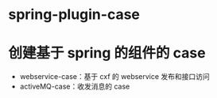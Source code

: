 # spring-plugin-case
# 创建基于 spring 的组件的 case

* webservice-case：基于 cxf 的 webservice 发布和接口访问
* activeMQ-case：收发消息的 case
